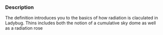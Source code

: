 ### Description 
The definition introduces you to the basics of how radiation is claculated in Ladybug.
Thins includes both the notion of a cumulative sky dome as well as a radiation rose
